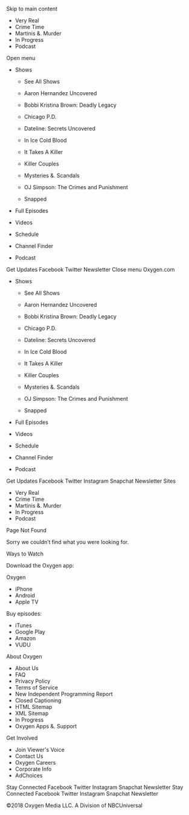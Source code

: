 Skip to main content

*   Very Real
*   Crime Time
*   Martinis &. Murder
*   In Progress
*   Podcast

Open menu

*   Shows
    
    *   See All Shows
    
    *   Aaron Hernandez Uncovered
    *   Bobbi Kristina Brown: Deadly Legacy
    *   Chicago P.D.
    *   Dateline: Secrets Uncovered
    *   In Ice Cold Blood
    *   It Takes A Killer
    *   Killer Couples
    *   Mysteries &. Scandals
    *   OJ Simpson: The Crimes and Punishment
    *   Snapped
*   Full Episodes
*   Videos
*   Schedule
*   Channel Finder
*   Podcast

Get Updates Facebook Twitter Newsletter Close menu Oxygen.com

*   Shows
    
    *   See All Shows
    
    *   Aaron Hernandez Uncovered
    *   Bobbi Kristina Brown: Deadly Legacy
    *   Chicago P.D.
    *   Dateline: Secrets Uncovered
    *   In Ice Cold Blood
    *   It Takes A Killer
    *   Killer Couples
    *   Mysteries &. Scandals
    *   OJ Simpson: The Crimes and Punishment
    *   Snapped
*   Full Episodes
*   Videos
*   Schedule
*   Channel Finder
*   Podcast

Get Updates Facebook Twitter Instagram Snapchat Newsletter Sites

*   Very Real
*   Crime Time
*   Martinis &. Murder
*   In Progress
*   Podcast

Page Not Found

Sorry we couldn’t find what you were looking for.

Ways to Watch

Download the Oxygen app:

Oxygen

*   iPhone
*   Android
*   Apple TV

Buy episodes:

*   iTunes
*   Google Play
*   Amazon
*   VUDU

About Oxygen

*   About Us
*   FAQ
*   Privacy Policy
*   Terms of Service
*   New Independent Programming Report
*   Closed Captioning
*   HTML Sitemap
*   XML Sitemap
*   In Progress
*   Oxygen Apps &. Support

Get Involved

*   Join Viewer's Voice
*   Contact Us
*   Oxygen Careers
*   Corporate Info
*   AdChoices

Stay Connected Facebook Twitter Instagram Snapchat Newsletter Stay Connected Facebook Twitter Instagram Snapchat Newsletter

©2018 Oxygen Media LLC. A Division of NBCUniversal